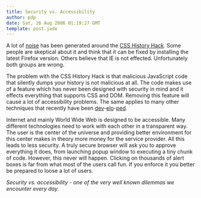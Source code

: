 ```yaml
---
title: Security vs. Accessibility
author: pdp
date: Sat, 26 Aug 2006 01:19:27 GMT
template: post.jade
---
```


A lot of [noise](http://digg.com/security/A_CSS_Hack_to_steal_your_browser_history_in_Firefox) has been generated around the [CSS History Hack](/blog/javascript-visited-link-scanner). Some people are skeptical about it and think that it can be fixed by installing the latest Firefox version. Others believe that IE is not effected. Unfortunately both groups are wrong.

The problem with the CSS History Hack is that malicious JavaScript code that silently dumps your history is not malicious at all. The code makes use of a feature which has never been designed with security in mind and it effects everything that supports CSS and DOM. Removing this feature will cause a lot of accessibility problems. The same applies to many other techniques that recently have been [dev](/blog/javascript-port-scanner)-[elo](/blog/javascript-address-info)-[ped](/blog/javascript-authorization-forcer).

Internet and mainly World Wide Web is designed to be accessible. Many different technologies need to work with each other in a transparent way. The user is the center of the universe and providing better environment for this center makes in theory more money for the service provider. All this leads to less security. A truly secure browser will ask you to approve everything it does, from launching popup window to executing a tiny chunk of code. However, this never will happen. Clicking on thousands of alert boxes is far from what most of the users call fun. If you enforce it you better be prepared to loose a lot of users.

_Security vs. accessibility - one of the very well known dilemmas we encounter every day._
